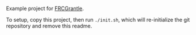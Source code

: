 Example project for [FRCGrantle](https://github.com/Team5818/FRCGrantle).

To setup, copy this project, then run `./init.sh`, which will re-initialize the git repository and remove this readme.
